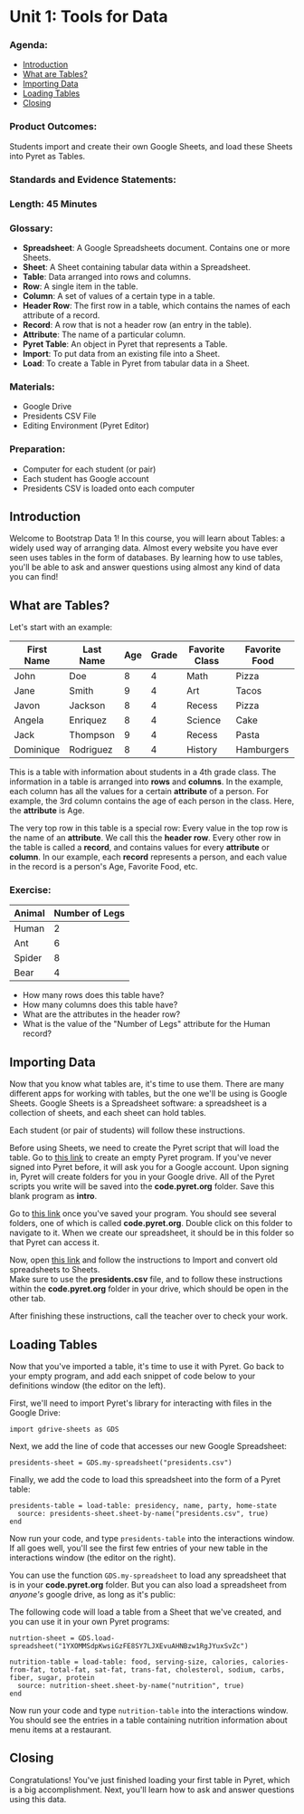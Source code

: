 # Unit 1:  Tools for Data

### Agenda:
 - [Introduction](#intro)
 - [What are Tables?](#tables)
 - [Importing Data](#importing)
 - [Loading Tables](#loading)
 - [Closing](#closing)

### Product Outcomes:

Students import and create their own Google Sheets,
and load these Sheets into Pyret as Tables.

### Standards and Evidence Statements: 

### Length: 45 Minutes

### Glossary:

 - **Spreadsheet**:  A Google Spreadsheets document.  Contains one or more Sheets.
 - **Sheet**:  A Sheet containing tabular data within a Spreadsheet.
 - **Table**:  Data arranged into rows and columns.
 - **Row**:  A single item in the table.
 - **Column**:  A set of values of a certain type in a table.
 - **Header Row**:  The first row in a table, which contains the names of each attribute of a record.
 - **Record**:  A row that is not a header row (an entry in the table).
 - **Attribute**:  The name of a particular column.
 - **Pyret Table**:  An object in Pyret that represents a Table.
 - **Import**:  To put data from an existing file into a Sheet.
 - **Load**:  To create a Table in Pyret from tabular data in a Sheet.

### Materials:
 - Google Drive 
 - Presidents CSV File
 - Editing Environment (Pyret Editor)

### Preparation:
 - Computer for each student (or pair)
 - Each student has Google account
 - Presidents CSV is loaded onto each computer

## <a id="intro"></a> Introduction
Welcome to Bootstrap Data 1!  In this course, you will learn about
Tables:  a widely used way of arranging data.  Almost every website
you have ever seen uses tables in the form of databases. By learning
how to use tables, you'll be able to ask and answer questions using
almost any kind of data you can find!

## <a id="tables"></a> What are Tables?
Let's start with an example:

| First Name | Last Name | Age | Grade | Favorite Class | Favorite Food |
|------------|-----------|-----|-------|----------------|---------------|
| John       | Doe       | 8   | 4     | Math           | Pizza         |
| Jane       | Smith     | 9   | 4     | Art            | Tacos         |
| Javon      | Jackson   | 8   | 4     | Recess         | Pizza         |
| Angela     | Enriquez  | 8   | 4     | Science        | Cake          |
| Jack       | Thompson  | 9   | 4     | Recess         | Pasta         |
| Dominique  | Rodriguez | 8   | 4     | History        | Hamburgers    |

This is a table with information about students in a 4th grade class.
The information in a table is arranged into **rows** and **columns**.
In the example, each column has all the values for a certain **attribute**
of a person.  For example, the 3rd column contains the age of
each person in the class.  Here, the **attribute** is Age.

The very top row in this table is a special row:  Every value in the top row
is the name of an **attribute**.  We call this the **header row**.  Every
other row in the table is called a **record**, and contains values for 
every **attribute** or **column**.  In our example, each **record** represents
a person, and each value in the record is a person's Age, Favorite Food, etc.

### Exercise:

| Animal | Number of Legs |
|--------|----------------|
| Human  | 2              |
| Ant    | 6              |
| Spider | 8              |
| Bear   | 4              |  

 - How many rows does this table have?
 - How many columns does this table have?
 - What are the attributes in the header row?
 - What is the value of the "Number of Legs" attribute for the Human record?

## <a id="importing"></a> Importing Data
Now that you know what tables are, it's time to use them.  There are many
different apps for working with tables, but the one we'll be using is
Google Sheets.  Google Sheets is a Spreadsheet software:  a spreadsheet
is a collection of sheets, and each sheet can hold tables. 

Each student (or pair of students) will follow these instructions.

Before using Sheets, we need to create the Pyret script
that will load the table.  Go to 
[this link](https://code.pyret.org/) to create an empty
Pyret program.  If you've never signed into Pyret before,
it will ask you for a Google account.  Upon signing in,
Pyret will create folders for you in your Google drive.
All of the Pyret scripts you write will be saved into
the **code.pyret.org** folder.  Save this blank program as
**intro**.

Go to [this link](https://drive.google.com/) once you've 
saved your program.  You should see several folders, one
of which is called **code.pyret.org**.  Double click on 
this folder to navigate to it.  When we create our spreadsheet,
it should be in this folder so that Pyret can access it.

Now, open [this link](https://gsuite.google.com/learning-center/products/sheets/get-started/#section-1-2)
and follow the instructions to Import and convert old spreadsheets to Sheets.  
Make sure to use the **presidents.csv** file, and to follow
these instructions within the **code.pyret.org** folder in your
drive, which should be open in the other tab.

After finishing these instructions, call the teacher over to
check your work.

## <a id="loading"></a> Loading Tables
Now that you've imported a table, it's time to use it with Pyret.
  Go back to your empty program, and add each snippet of code
below to your definitions window (the editor on the left).

First, we'll need to import Pyret's library for interacting
with files in the Google Drive:

`import gdrive-sheets as GDS`

Next, we add the line of code that accesses our new
Google Spreadsheet:

`presidents-sheet = GDS.my-spreadsheet("presidents.csv")`

Finally, we add the code to load this spreadsheet into 
the form of a Pyret table:

```
presidents-table = load-table: presidency, name, party, home-state
  source: presidents-sheet.sheet-by-name("presidents.csv", true)
end
```

Now run your code, and type `presidents-table` into the interactions
window.  If all goes well, you'll see the first few
entries of your new table in the interactions window (the 
editor on the right).

You can use the function `GDS.my-spreadsheet` to load
any spreadsheet that is in your **code.pyret.org** folder.
But you can also load a spreadsheet from *anyone's* google
drive, as long as it's public:

The following code will load a table from a Sheet that we've
created, and you can use it in your own Pyret programs:

```
nutrtion-sheet = GDS.load-spreadsheet("1YXOMMSdpKwsiGzFE8SY7LJXEvuAHNBzw1RgJYuxSvZc")

nutrition-table = load-table: food, serving-size, calories, calories-from-fat, total-fat, sat-fat, trans-fat, cholesterol, sodium, carbs, fiber, sugar, protein
  source: nutrition-sheet.sheet-by-name("nutrition", true)
end
```

Now run your code and type `nutrition-table` into the interactions
window.  You should see the entries in a table containing 
nutrition information about menu items at a restaurant.

## <a id="closing"></a> Closing

Congratulations!  You've just finished loading your first table
in Pyret, which is a big accomplishment.  Next, you'll learn
how to ask and answer questions using this data.

